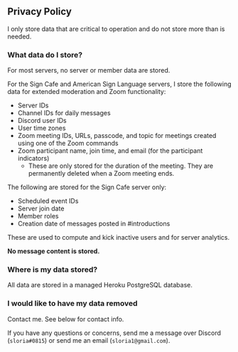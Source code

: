## Privacy Policy

I only store data that are critical to operation and do not store more than is needed.

### What data do I store?

For most servers, no server or member data are stored.

For the Sign Cafe and American Sign Language servers, I store the following data for extended moderation and Zoom functionality:

- Server IDs
- Channel IDs for daily messages
- Discord user IDs
- User time zones
- Zoom meeting IDs, URLs, passcode, and topic for meetings created using one of the Zoom commands
- Zoom participant name, join time, and email (for the participant indicators)
  - These are only stored for the duration of the meeting. They are permanently deleted when a Zoom meeting ends.

The following are stored for the Sign Cafe server only:

- Scheduled event IDs
- Server join date
- Member roles
- Creation date of messages posted in #introductions

These are used to compute and kick inactive users and for server analytics.

**No message content is stored.**

### Where is my data stored?

All data are stored in a managed Heroku PostgreSQL database.

### I would like to have my data removed

Contact me. See below for contact info.

If you have any questions or concerns, send me a message over Discord (`sloria#0815`) or send me an email (`sloria1@gmail.com`).
